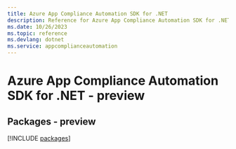 ```yaml
---
title: Azure App Compliance Automation SDK for .NET
description: Reference for Azure App Compliance Automation SDK for .NET
ms.date: 10/26/2023
ms.topic: reference
ms.devlang: dotnet
ms.service: appcomplianceautomation
---
```

# Azure App Compliance Automation SDK for .NET - preview
## Packages - preview
[!INCLUDE [packages](app-compliance-automation-index.md)]